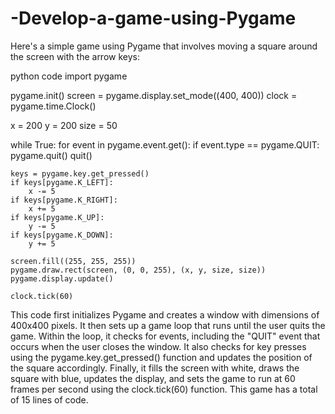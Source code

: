 # -Develop-a-game-using-Pygame

Here's a simple game using Pygame that involves moving a square around the screen with the arrow keys:

python code
import pygame

pygame.init()
screen = pygame.display.set_mode((400, 400))
clock = pygame.time.Clock()

x = 200
y = 200
size = 50

while True:
    for event in pygame.event.get():
        if event.type == pygame.QUIT:
            pygame.quit()
            quit()

    keys = pygame.key.get_pressed()
    if keys[pygame.K_LEFT]:
        x -= 5
    if keys[pygame.K_RIGHT]:
        x += 5
    if keys[pygame.K_UP]:
        y -= 5
    if keys[pygame.K_DOWN]:
        y += 5

    screen.fill((255, 255, 255))
    pygame.draw.rect(screen, (0, 0, 255), (x, y, size, size))
    pygame.display.update()

    clock.tick(60)
This code first initializes Pygame and creates a window with dimensions of 400x400 pixels. It then sets up a game loop that runs until the user quits the game. Within the loop, it checks for events, including the "QUIT" event that occurs when the user closes the window. It also checks for key presses using the pygame.key.get_pressed() function and updates the position of the square accordingly. Finally, it fills the screen with white, draws the square with blue, updates the display, and sets the game to run at 60 frames per second using the clock.tick(60) function. This game has a total of 15 lines of code.
